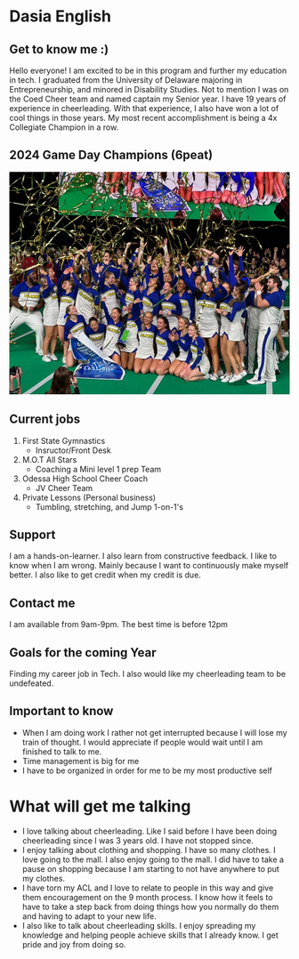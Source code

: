 # Dasia English 

## Get to know me :)

Hello everyone! I am excited to be in this program and further my education in tech. I graduated from the University of Delaware majoring in Entrepreneurship, and minored in Disability Studies. Not to mention I was on the Coed Cheer team and named captain my Senior year. I have 19 years of experience in cheerleading. With that experience, I also have won a lot of cool things in those years. My most recent accomplishment is being a 4x Collegiate Champion in a row.

## 2024 Game Day Champions (6peat)

<img src= "images/Celebration.JPG" height=400/> 

## Current jobs 
1. First State Gymnastics
    * Insructor/Front Desk
1. M.O.T All Stars 
    * Coaching a Mini level 1 prep Team
1. Odessa High School Cheer Coach 
    * JV Cheer Team
1. Private Lessons (Personal business)
    * Tumbling, stretching, and Jump 1-on-1's

## Support 

I am a hands-on-learner. I also learn from constructive feedback. I like to know when I am wrong. Mainly because I want to continuously make myself better. I also like to get credit when my credit is due.

## Contact me 

I am available from 9am-9pm. The best time is before 12pm

## Goals for the coming Year

Finding my career job in Tech. I also would like my cheerleading team to be undefeated. 

## Important to know 

* When I am doing work I rather not get interrupted because I will lose my train of thought. I would appreciate if people would wait until I am finished to talk to me. 
* Time management is big for me 
* I have to be organized in order for me to be my most productive self



# What will get me talking 

* I love talking about cheerleading. Like I said before I have been doing cheerleading since I was 3 years old. I have not stopped since. 
* I enjoy talking about clothing and shopping. I have so many clothes. I love going to the mall. I also enjoy going to the mall. I did have to take a pause on shopping because I am starting to not have anywhere to put my clothes. 
* I have torn my ACL and I love to relate to people in this way and give them encouragement on the 9 month process. I know how it feels to have to take a step back from doing things how you normally do them and having to adapt to your new life. 
* I also like to talk about cheerleading skills. I enjoy spreading my knowledge and helping people achieve skills that I already know. I get pride and joy from doing so. 
